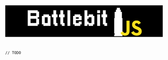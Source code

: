 <div align="center">
	<br />
	<p>
		<img src="https://raw.githubusercontent.com/battlebitjs/.github/main/profile/banner.svg" width="546" alt="battlebit.js" />
	</p>
</div>

#

```
// TODO
```